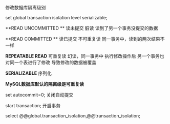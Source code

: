修改数据库隔离级别

set global transaction isolation level serializable;

**READ UNCOMMITTED **  读未提交                             脏读     读到了另一个事务没提交的数据

**READ COMMITTED **  读已提交                                  不可重复读      同一事务中，读到的两次结果不一样

**REPEATABLE READ**  可重复读                                   幻读，同一事务中    执行修改操作后   另一个事务也对同一个表进行了修改   导致修改的数据被覆盖

**SERIALIZABLE**      序列化

**MySQL数据库默认的隔离级是可重复读**

set autocommit=0;  关闭自动提交

start transaction;   开启事务

select @@global.transaction_isolation,@@transaction_isolation;
